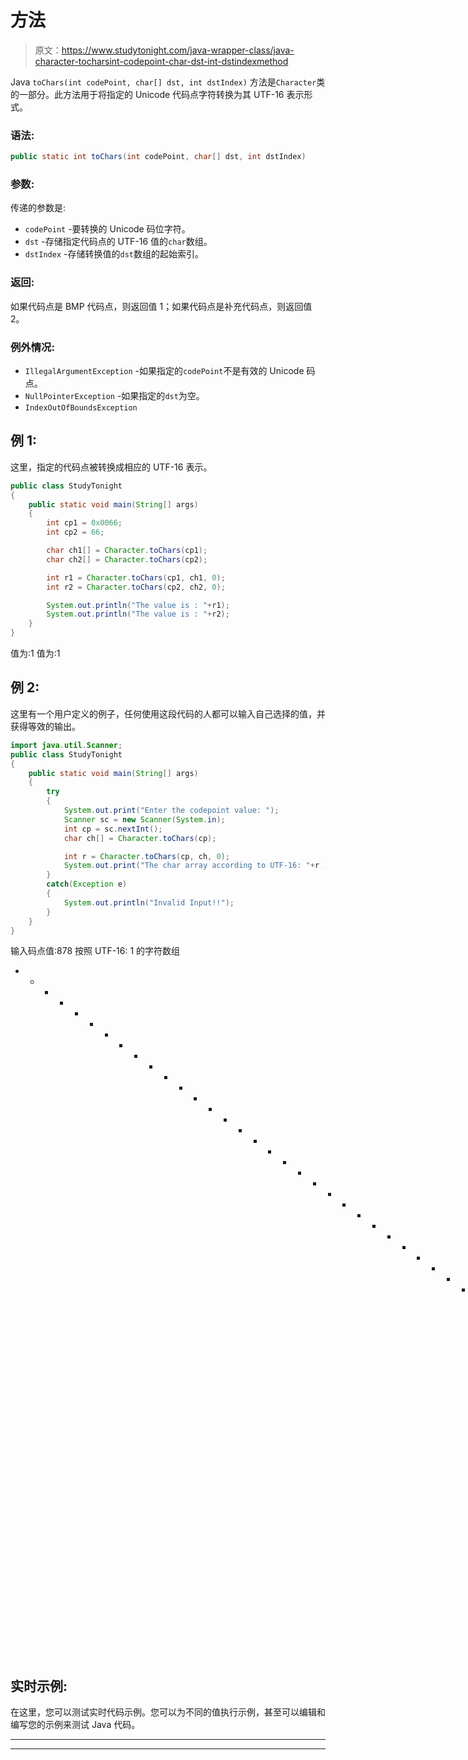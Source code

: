 # 方法

> 原文：<https://www.studytonight.com/java-wrapper-class/java-character-tocharsint-codepoint-char-dst-int-dstindexmethod>

Java `toChars(int codePoint, char[] dst, int dstIndex)` 方法是`Character`类的一部分。此方法用于将指定的 Unicode 代码点字符转换为其 UTF-16 表示形式。

### 语法:

```java
public static int toChars(int codePoint, char[] dst, int dstIndex)
```

### 参数:

传递的参数是:

*   `codePoint` -要转换的 Unicode 码位字符。
*   `dst` -存储指定代码点的 UTF-16 值的`char`数组。
*   `dstIndex` -存储转换值的`dst`数组的起始索引。

### 返回:

如果代码点是 BMP 代码点，则返回值 1；如果代码点是补充代码点，则返回值 2。

### 例外情况:

*   `IllegalArgumentException` -如果指定的`codePoint`不是有效的 Unicode 码点。
*   `NullPointerException` -如果指定的`dst`为空。
*   `IndexOutOfBoundsException`

## 例 1:

这里，指定的代码点被转换成相应的 UTF-16 表示。

```java
public class StudyTonight
{  
	public static void main(String[] args)
	{  
		int cp1 = 0x0066;  
		int cp2 = 66;  

		char ch1[] = Character.toChars(cp1);  
		char ch2[] = Character.toChars(cp2);  

		int r1 = Character.toChars(cp1, ch1, 0);  
		int r2 = Character.toChars(cp2, ch2, 0);  

		System.out.println("The value is : "+r1);
		System.out.println("The value is : "+r2);
	}  
}
```

值为:1
值为:1

## 例 2:

这里有一个用户定义的例子，任何使用这段代码的人都可以输入自己选择的值，并获得等效的输出。

```java
import java.util.Scanner; 
public class StudyTonight
{  
	public static void main(String[] args)
	{  
		try
		{
			System.out.print("Enter the codepoint value: ");  
			Scanner sc = new Scanner(System.in);         
			int cp = sc.nextInt();  
			char ch[] = Character.toChars(cp);	

			int r = Character.toChars(cp, ch, 0);
			System.out.print("The char array according to UTF-16: "+r ); 
		}
		catch(Exception e)
		{
			System.out.println("Invalid Input!!");
		}
	}  
} 
```

输入码点值:878
按照 UTF-16: 1 的字符数组
* * * * * * * * * * * * * * * * * * * * * * * * * * * * * * * * * * * * * * * * *输入码点值:09
按照 UTF-16: 1 的字符数组

## 实时示例:

在这里，您可以测试实时代码示例。您可以为不同的值执行示例，甚至可以编辑和编写您的示例来测试 Java 代码。

* * *

* * *